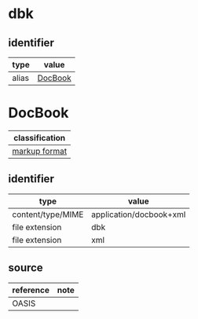 # dbk

## identifier
| type              | value
| ----------------- | -----
| alias             | [DocBook](#DocBook)

# DocBook
| classification
| --------------
| [markup format](markup.md)

## identifier
| type              | value
| ----------------- | -----
| content/type/MIME | application/docbook+xml
| file extension    | dbk
| file extension    | xml

## source
| reference | note
| --------- | ----
| OASIS
